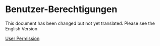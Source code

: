 # Benutzer-Berechtigungen

This document has been changed but not yet translated. Please see the English Version

<a href="/docs/erpnext/user/manual/en/setting-up/users-and-permissions/user-permissions">User Permission</a>

